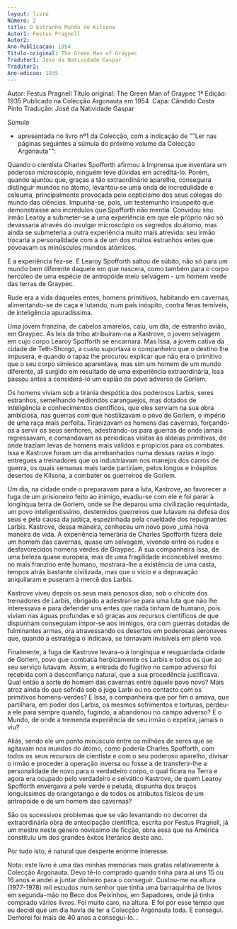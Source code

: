 ```yaml
---
layout: livro
Número: 2
title: O Estranho Mundo de Kilsona
Autor1: Festus Pragnell
Autor2: 
Ano-Publicacao: 1954
Titulo-original: The Green Man of Graypec
Tradutor1: José da Natividade Gaspar
Tradutor2: 
Ano-edicao: 1935
---
```

Autor: Festus Pragnell
Título original: The Green Man of Graypec
1ª Edição: 1935
Publicado na Colecção Argonauta em 1954 
Capa: Cândido Costa Pinto 
Tradução: José da Natividade Gaspar 


Súmula
 - apresentada no livro nº1 da Colecção, com a indicação de ""Ler nas
 páginas seguintes a súmula do próximo volume da Colecção Argonauta"":


Quando o cientista Charles Spofforth 
afirmou à Imprensa que inventara um poderoso microscópio, ninguém teve 
dúvidas em acreditá-lo. Porém, quando ajuntou que, graças a tão 
extraordinário aparelho, conseguira distinguir mundos no átomo, 
levantou-se uma onda de incredulidade e celeuma, principalmente 
provocada pelo cepticismo dos seus colegas do mundo das ciências. Impunha-se, pois, um testemunho 
insuspeito que demonstrasse aos incrédulos que Spofforth não mentia. 
Convidou seu irmão Learoy a submeter-se a uma experiência em que ele 
próprio não só devassaria através do invulgar microscópio os segredos do
 átomo, mas ainda se submeteria a outra experiência muito mais atrevida:
 seu irmão trocaria a personalidade com a de um dos muitos estranhos 
entes que povoavam os minúsculos mundos atómicos.

E a experiência fez-se. E Learoy 
Spofforth saltou de súbito, não só para um mundo bem diferente daquele 
em que nascera, como também para o corpo hercúleo de uma espécie de 
antropóide meio selvagem - um homem verde das terras de Graypec.

Rude era a vida daqueles entes, homens 
primitivos, habitando em cavernas, alimentando-se de caça e lutando, num
 país inóspito, contra feras temíveis, de inteligência apuradíssima.

Uma jovem franzina, de cabelos 
amarelos, caiu, um dia, de estranho avião, em Graypec. As leis da tribo 
atribuíram-na a Kastrove, o jovem selvagem em cujo corpo Learoy 
Spofforth se encarnara. Mas Issa, a jovem cativa da cidade de 
Teth-Shorgo, a custo suportava o companheiro que o destino lhe impusera,
 e quando o rapaz lhe procurou explicar que não era o primitivo que o 
seu corpo simiesco aparentava, mas sim um homem de um mundo diferente, 
ali surgido em resultado de uma experiência extraordinária, Issa passou 
antes a considerá-lo um espião do povo adverso de Gorlem.

Os homens viviam sob a tirania 
despótica dos poderosos Larbis, seres estranhos, semelhando hediondos 
caranguejos, mas dotados de inteligência e conhecimentos científicos, 
que eles serviam na sua obra ambiciosa, nas guerras com que hostilizavam
 o povo de Gorlem, o império de uma raça mais perfeita. Tiranizavam os 
homens das cavernas, forçando-os a servir os seus senhores, 
adestrando-os para guerras de onde jamais regressavam, e comandavam as 
periódicas visitas às aldeias primitivas, de onde traziam levas de 
homens mais válidos e propícios para os combates. Issa e Kastrove foram um dia 
arrebanhados numa dessas razias e logo entregues a treinadores que os 
industriavam nos manejos dos carros de guerra, os quais semanas mais 
tarde partiriam, pelos longos e inóspitos desertos de Kilsona, a 
combater os guerreiros de Gorlem.

Um dia, na cidade onde o preparavam 
para a luta, Kastrove, ao favorecer a fuga de um prisioneiro feito ao 
inimigo, evadiu-se com ele e foi parar à longínqua terra de Gorlem, onde
 se lhe deparou uma civilização requintada, um povo inteligentíssimo, 
destemidos guerreiros que lutavam na defesa dos seus e pela causa da 
justiça, espezinhada pela crueldade dos repugnantes Larbis. Kastrove, dessa maneira, conheceu um novo povo ,uma nova maneira de vida. A experiência temerária de Charles 
Spofforth fizera dele um homem das cavernas, quase um selvagem, vivendo 
entre os rudes e desfavorecidos homens verdes de Graypec. A sua companheira Issa, de uma beleza 
quase europeia, mas de uma fragilidade inconcebível mesmo no mais 
franzino ente humano, mostrara-lhe a existência de uma casta, tempos 
atrás bastante civilizada, mas que o vício e a depravação aniquilaram e 
puseram à mercê dos Larbis.

Kastrove viveu depois os seus mais 
penosos dias, sob o chicote dos treinadores de Larbis, obrigado a 
adestrar-se para uma luta que não lhe interessava e para defender uns 
entes que nada tinham de humano, pois viviam nas águas profundas e só 
graças aos recursos científicos de que dispunham conseguiam impor-se aos
 inimigos, ora com guerras dotadas de fulminantes armas, ora 
atravessando os desertos em poderosas aeronaves que, quando a estratégia
 o indicava, se tornavam invisíveis em pleno voo.

Finalmente, a fuga de Kastrove levara-o
 à longínqua e resguardada cidade de Gorlem, povo que combatia 
heróicamente os Larbis e todos os que ao seu serviço lutavam. Assim, a 
entrada do fugitivo no campo adverso foi recebida com a desconfiança 
natural, que a sua procedência justificava. Qual então a sorte do homem das 
cavernas entre aquele povo novo? Mais atroz ainda do que sofrida sob o 
jugo Larbi ou no contacto com os primitivos homens-verdes? E Issa, a companheira que por fim o 
amava, que partilhara, em poder dos Larbis, os mesmos sofrimentos e 
torturas, perdeu-a ele para sempre quando, fugindo, a abandonou no campo
 adverso? E o Mundo, de onde a tremenda experiência de seu irmão o expelira, jamais o viu?

Aliás, sendo ele um ponto minúsculo 
entre os milhões de seres que se agitavam nos mundos do átomo, como 
poderia Charles Spofforth, com todos os seus recursos de cientista e com
 o seu poderoso aparelho, divisar o irmão e proceder à operação inversa 
ou fosse a de transferir-lhe a personalidade de novo para o verdadeiro 
corpo, o qual ficara na Terra e agora era ocupado pelo verdadeiro e 
selvático Kastrove, de quem Learoy Spofforth envergava a pele verde e 
peluda, dispunha dos braços longuíssimos de orangotango e de todos os 
atributos físicos de um antropóide e de um homem das cavernas?

São os sucessivos problemas que se vão 
levantando no decorrer da extraordinária obra de antecipação científica,
 escrita por Festus Pragnell, já um mestre neste género novíssimo de 
ficção, obra essa que na América constituiu um dos grandes êxitos 
literários deste ano.

Por tudo isto, é natural que desperte enorme interesse. 


Nota: este livro é uma das minhas memórias mais gratas relativamente à Colecção Argonauta. Devo tê-lo comprado quando tinha para aí uns 15 ou 16 anos e andei a juntar dinheiro para o conseguir. Custou-me na altura (1977-1978) mil escudos num senhor que tinha uma barraquinha de livros em segunda-mão no Beco dos Peixinhos, em Sapadores, onde já tinha comprado vários livros. Foi muito caro, na altura. E foi por esse tempo que eu decidi que um dia havia de ter a Colecção Argonauta toda. E consegui. Demorei foi mais de 40 anos a consegui-lo. 
.
